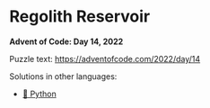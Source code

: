 # Regolith Reservoir

**Advent of Code: Day 14, 2022**

Puzzle text: <https://adventofcode.com/2022/day/14>

Solutions in other languages:

- [🐍 Python](../../../../python/2022/14_regolith_reservoir/README.md)
